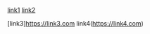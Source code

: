 [link1](https://link1.com)
[link2](https://link2.com)
















[link3]https://link3.com
link4(https://link4.com)